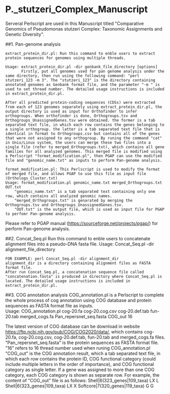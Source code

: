 # P._stutzeri_Complex_Manuscript
Serveral Perlscript are used in this Manuscript titled "Comparative Genomics of Pseudomonas stutzeri Complex: Taxonomic Assignments and Genetic Diversity".


##1. Pan-genome analysis

    extract_protein_dir.pl: Run this command to enble users to extract protein sequences for genomes using multiple threads. 

    Usage: extract_protein_dir.pl -dir genbank_file_directory [options]
           Firstly, put all genomes used for pan genome analysis under the same directory, then run using the following command: "perl stutzeri_123 -m 3". The "stutzeri_123" is the directory containing annotated genomes as Genbank format file, and the parameter "-m " is used to set thread number. The detailed usage instructions is included in extract_protein_dir.pl.  
    
    After all predicted protein-coding sequences (CDSs) were extracted from each of 123 genomes separately using extract_protein_dir.pl, the output directory is used as input for Orthofinder to infer orthogroups. When orthofinder is done, Orthogroups.tsv and Orthogroups_UnassignedGenes.tsv were obtained. the former is a tab separated text file, in which each row contains the genes belonging to a single orthogroup. the latter is a tab separated text file that is identical in format to Orthogroups.csv but contains all of the genes that were not assigned to any orthogroup. By runing the command "cat" in Unix/Linux system, the users can merge these two files into a single file (refer to merged_Orthogroups.txt), which contains all gene families for all analyzed genomes. This merged file is modified using a Perlscript "format_modification.pl", then PGAP can use the modified file and "genomic_name.txt" as inputs to perform Pan-genome analysis. 

    format_modification.pl: This Perlscript is used to modify the format of merged file, and allows PGAP to use this file as input file (Orthologs_Cluster.txt)
    Usage: format_modification.pl genomic_name.txt merged_Orthogroups.txt OUT.txt
        "genomic_name.txt" is a tab separated text containing only one row, which contains all analyzed genomic names. 
        "merged_Orthogroups.txt" is genarated by merging the Orthogroups.tsv and Orthogroups_UnassignedGenes.tsv.
        "OUT.txt" is the output file, which is used as input file for PGAP to perfomr Pan-genome analysis. 

Please refer to PGAP manual (https://sourceforge.net/projects/pgap/) for perform Pan-genome analysis. 



##2. Concat_Seq.pl  Run this command to enble users to concatenate alignment files into a pseudo-DNA fasta file. 
    Usage: Concat_Seq.pl -dir alignment_file_directory

    FOR EXAMPLE: perl Concat_Seq.pl -dir alignment_dir
    alignment_dir is a directory containing alignment files as FASTA format file.
    After run Concat_Seq.pl, a concatenation sequence file called "concatenation.fasta" is produced in directory where Concat_Seq.pl is located. The detailed usage instructions is included in extract_protein_dir.pl.

##3. COG annotation analysis
   COG_annotation.pl is a Perlscript to complete the whole process of cog annotation using COG database and protein sequences as FASTA format file as inputs.  
   Usage: COG_annotation.pl cog-20.fa cog-20.cog.csv cog-20.def.tab fun-20.tab merged_cogs.fa Pan_repersnet_seq.fasta COG_out 16

   The latest version of COG database can be download in website https://ftp.ncbi.nih.gov/pub/COG/COG2020/data/, which contains cog-20.fa, cog-20.cog.csv, cog-20.def.tab, fun-20.tab and merged_cogs.fa files. 
   "Pan_repersnet_seq.fasta" is the protein sequences as FASTA format file.
   "16" refers to 16 thread number used when runing COG_annotation.pl
   "COG_out" is the COG annotation result, which a tab separated text file, in which each row contains the protein ID, COG functional category (could include multiple letters in the order of importance), and  COG functional category as single letter. If a gene was assigned to more than one COG category, each COG category is shown as separate row. 
           For example, the content of "COG_out" file is as follows: 
               Shell|6(323_genes|109_taxa)	LX	L
               Shell|6(323_genes|109_taxa)	LX	X
               Softcore|7(320_genes|119_taxa)	G	G

